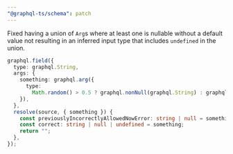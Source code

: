 ```yaml
---
"@graphql-ts/schema": patch
---
```


Fixed having a union of `Arg`s where at least one is nullable without a default value not resulting in an inferred input type that includes `undefined` in the union.

```ts
graphql.field({
  type: graphql.String,
  args: {
    something: graphql.arg({
      type:
        Math.random() > 0.5 ? graphql.nonNull(graphql.String) : graphql.String,
    }),
  },
  resolve(source, { something }) {
    const previouslyIncorrectlyAllowedNowError: string | null = something;
    const correct: string | null | undefined = something;
    return "";
  },
});
```
